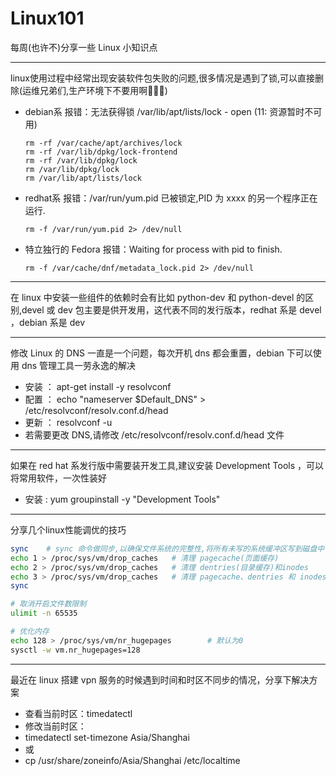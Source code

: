 # Linux101

每周(也许不)分享一些 Linux 小知识点

---

linux使用过程中经常出现安装软件包失败的问题,很多情况是遇到了锁,可以直接删除(运维兄弟们,生产环境下不要用啊🤣🤣🤣)
- debian系
    报错：无法获得锁 /var/lib/apt/lists/lock - open (11: 资源暂时不可用)
    ```
    rm -rf /var/cache/apt/archives/lock
    rm -rf /var/lib/dpkg/lock-frontend
    rm -rf /var/lib/dpkg/lock
    rm /var/lib/dpkg/lock
    rm /var/lib/apt/lists/lock
    ```
- redhat系
    报错：/var/run/yum.pid 已被锁定,PID 为 xxxx 的另一个程序正在运行.
    ```
    rm -f /var/run/yum.pid 2> /dev/null
    ```
- 特立独行的 Fedora
    报错：Waiting for process with pid <xxx> to finish.
    ```
    rm -f /var/cache/dnf/metadata_lock.pid 2> /dev/null
    ```

---

在 linux 中安装一些组件的依赖时会有比如 python-dev 和  python-devel 的区别,devel 或 dev 包主要是供开发用，这代表不同的发行版本，redhat 系是 devel ，debian 系是 dev

---

修改 Linux 的 DNS 一直是一个问题，每次开机 dns 都会重置，debian 下可以使用 dns 管理工具一劳永逸的解决
- 安装 ： apt-get install -y resolvconf
- 配置 ： echo "nameserver $Default_DNS" > /etc/resolvconf/resolv.conf.d/head
- 更新 ： resolvconf -u
- 若需要更改 DNS,请修改 /etc/resolvconf/resolv.conf.d/head 文件

---

如果在 red hat 系发行版中需要装开发工具,建议安装 Development Tools ，可以将常用软件，一次性装好
- 安装 : yum groupinstall -y "Development Tools"

---

分享几个linux性能调优的技巧
```bash
sync    # sync 命令做同步,以确保文件系统的完整性,将所有未写的系统缓冲区写到磁盘中,包含已修改的 i-node、已延的块 I/O 和写映射文件.否则在释放缓存的过程中,可能会丢失未保存的文件.
echo 1 > /proc/sys/vm/drop_caches   # 清理 pagecache(页面缓存)
echo 2 > /proc/sys/vm/drop_caches   # 清理 dentries(目录缓存)和inodes
echo 3 > /proc/sys/vm/drop_caches   # 清理 pagecache、dentries 和 inodes
sync

# 取消开启文件数限制
ulimit -n 65535

# 优化内存
echo 128 > /proc/sys/vm/nr_hugepages        # 默认为0
sysctl -w vm.nr_hugepages=128
```

---

最近在 linux 搭建 vpn 服务的时候遇到时间和时区不同步的情况，分享下解决方案
- 查看当前时区：timedatectl
- 修改当前时区：
- timedatectl set-timezone Asia/Shanghai
- 或
- cp  /usr/share/zoneinfo/Asia/Shanghai  /etc/localtime
